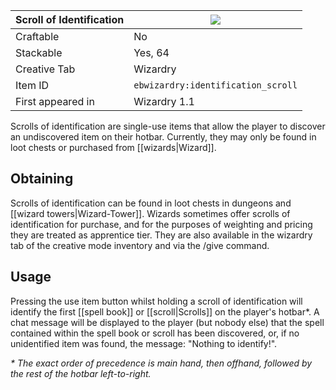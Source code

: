 | Scroll of Identification |![](https://github.com/Electroblob77/Wizardry/blob/1.12.2/src/main/resources/assets/ebwizardry/textures/items/identification_scroll.png)|
|---|---|
| Craftable | No |
| Stackable | Yes, 64 |
| Creative Tab | Wizardry |
| Item ID | `ebwizardry:identification_scroll` |
| First appeared in | Wizardry 1.1 |

Scrolls of identification are single-use items that allow the player to discover an undiscovered item on their hotbar. Currently, they may only be found in loot chests or purchased from [[wizards|Wizard]].

## Obtaining
Scrolls of identification can be found in loot chests in dungeons and [[wizard towers|Wizard-Tower]]. Wizards sometimes offer scrolls of identification for purchase, and for the purposes of weighting and pricing they are treated as apprentice tier. They are also available in the wizardry tab of the creative mode inventory and via the /give command.

## Usage
Pressing the use item button whilst holding a scroll of identification will identify the first [[spell book]] or [[scroll|Scrolls]] on the player's hotbar*. A chat message will be displayed to the player (but nobody else) that the spell contained within the spell book or scroll has been discovered, or, if no unidentified item was found, the message: "Nothing to identify!".

_* The exact order of precedence is main hand, then offhand, followed by the rest of the hotbar left-to-right._